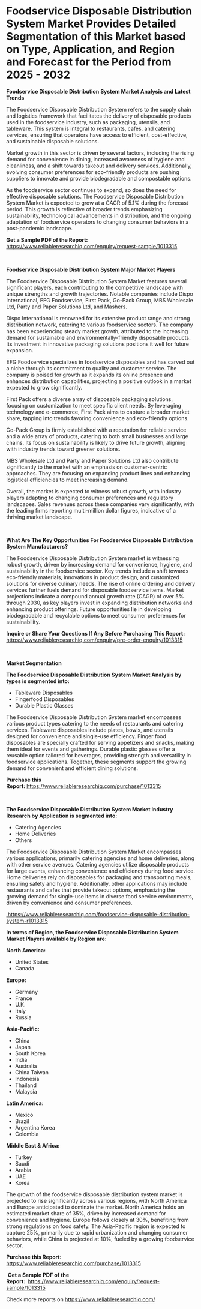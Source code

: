 <p><h1>Foodservice Disposable Distribution System Market Provides Detailed Segmentation of this Market based on Type, Application, and Region and Forecast for the Period from 2025 - 2032</h1></p><p><strong>Foodservice Disposable Distribution System Market Analysis and Latest Trends</strong></p>
<p><p>The Foodservice Disposable Distribution System refers to the supply chain and logistics framework that facilitates the delivery of disposable products used in the foodservice industry, such as packaging, utensils, and tableware. This system is integral to restaurants, cafes, and catering services, ensuring that operators have access to efficient, cost-effective, and sustainable disposable solutions.</p><p>Market growth in this sector is driven by several factors, including the rising demand for convenience in dining, increased awareness of hygiene and cleanliness, and a shift towards takeout and delivery services. Additionally, evolving consumer preferences for eco-friendly products are pushing suppliers to innovate and provide biodegradable and compostable options. </p><p>As the foodservice sector continues to expand, so does the need for effective disposable solutions. The Foodservice Disposable Distribution System Market is expected to grow at a CAGR of 5.1% during the forecast period. This growth is reflective of broader trends emphasizing sustainability, technological advancements in distribution, and the ongoing adaptation of foodservice operators to changing consumer behaviors in a post-pandemic landscape.</p></p>
<p><strong>Get a Sample PDF of the Report:&nbsp;</strong> <a href="https://www.reliableresearchiq.com/enquiry/request-sample/1013315?utm_campaign=2802&utm_medium=2&utm_source=Github&utm_content=ia&utm_term=06032025&utm_id=foodservice-disposable-distribution-system">https://www.reliableresearchiq.com/enquiry/request-sample/1013315</a></p>
<p>&nbsp;</p>
<p><strong>Foodservice Disposable Distribution System Major Market Players</strong></p>
<p><p>The Foodservice Disposable Distribution System Market features several significant players, each contributing to the competitive landscape with unique strengths and growth trajectories. Notable companies include Dispo International, EFG Foodservice, First Pack, Go-Pack Group, MBS Wholesale Ltd, Party and Paper Solutions Ltd, and Mashers.</p><p>Dispo International is renowned for its extensive product range and strong distribution network, catering to various foodservice sectors. The company has been experiencing steady market growth, attributed to the increasing demand for sustainable and environmentally-friendly disposable products. Its investment in innovative packaging solutions positions it well for future expansion.</p><p>EFG Foodservice specializes in foodservice disposables and has carved out a niche through its commitment to quality and customer service. The company is poised for growth as it expands its online presence and enhances distribution capabilities, projecting a positive outlook in a market expected to grow significantly.</p><p>First Pack offers a diverse array of disposable packaging solutions, focusing on customization to meet specific client needs. By leveraging technology and e-commerce, First Pack aims to capture a broader market share, tapping into trends favoring convenience and eco-friendly options.</p><p>Go-Pack Group is firmly established with a reputation for reliable service and a wide array of products, catering to both small businesses and large chains. Its focus on sustainability is likely to drive future growth, aligning with industry trends toward greener solutions.</p><p>MBS Wholesale Ltd and Party and Paper Solutions Ltd also contribute significantly to the market with an emphasis on customer-centric approaches. They are focusing on expanding product lines and enhancing logistical efficiencies to meet increasing demand.</p><p>Overall, the market is expected to witness robust growth, with industry players adapting to changing consumer preferences and regulatory landscapes. Sales revenues across these companies vary significantly, with the leading firms reporting multi-million dollar figures, indicative of a thriving market landscape.</p></p>
<p>&nbsp;</p>
<p><strong>What Are The Key Opportunities For Foodservice Disposable Distribution System Manufacturers?</strong></p>
<p><p>The Foodservice Disposable Distribution System market is witnessing robust growth, driven by increasing demand for convenience, hygiene, and sustainability in the foodservice sector. Key trends include a shift towards eco-friendly materials, innovations in product design, and customized solutions for diverse culinary needs. The rise of online ordering and delivery services further fuels demand for disposable foodservice items. Market projections indicate a compound annual growth rate (CAGR) of over 5% through 2030, as key players invest in expanding distribution networks and enhancing product offerings. Future opportunities lie in developing biodegradable and recyclable options to meet consumer preferences for sustainability.</p></p>
<p><strong>Inquire or Share Your Questions If Any Before Purchasing This Report:</strong> <a href="https://www.reliableresearchiq.com/enquiry/pre-order-enquiry/1013315?utm_campaign=2802&utm_medium=2&utm_source=Github&utm_content=ia&utm_term=06032025&utm_id=foodservice-disposable-distribution-system">https://www.reliableresearchiq.com/enquiry/pre-order-enquiry/1013315</a></p>
<p>&nbsp;</p>
<p><strong>Market Segmentation</strong></p>
<p><strong>The Foodservice Disposable Distribution System Market Analysis by types is segmented into:</strong></p>
<p><ul><li>Tableware Disposables</li><li>Fingerfood Disposables</li><li>Durable Plastic Glasses</li></ul></p>
<p><p>The Foodservice Disposable Distribution System market encompasses various product types catering to the needs of restaurants and catering services. Tableware disposables include plates, bowls, and utensils designed for convenience and single-use efficiency. Finger food disposables are specially crafted for serving appetizers and snacks, making them ideal for events and gatherings. Durable plastic glasses offer a reusable option tailored for beverages, providing strength and versatility in foodservice applications. Together, these segments support the growing demand for convenient and efficient dining solutions.</p></p>
<p><strong>Purchase this Report:&nbsp;</strong><a href="https://www.reliableresearchiq.com/purchase/1013315?utm_campaign=2802&utm_medium=2&utm_source=Github&utm_content=ia&utm_term=06032025&utm_id=foodservice-disposable-distribution-system">https://www.reliableresearchiq.com/purchase/1013315</a></p>
<p>&nbsp;</p>
<p><strong>The Foodservice Disposable Distribution System Market Industry Research by Application is segmented into:</strong></p>
<p><ul><li>Catering Agencies</li><li>Home Deliveries</li><li>Others</li></ul></p>
<p><p>The Foodservice Disposable Distribution System Market encompasses various applications, primarily catering agencies and home deliveries, along with other service avenues. Catering agencies utilize disposable products for large events, enhancing convenience and efficiency during food service. Home deliveries rely on disposables for packaging and transporting meals, ensuring safety and hygiene. Additionally, other applications may include restaurants and cafes that provide takeout options, emphasizing the growing demand for single-use items in diverse food service environments, driven by convenience and consumer preferences.</p></p>
<p><a href="https://www.reliableresearchiq.com/foodservice-disposable-distribution-system-r1013315?utm_campaign=2802&utm_medium=2&utm_source=Github&utm_content=ia&utm_term=06032025&utm_id=foodservice-disposable-distribution-system">&nbsp;https://www.reliableresearchiq.com/foodservice-disposable-distribution-system-r1013315</a></p>
<p><strong>In terms of Region, the Foodservice Disposable Distribution System Market Players available by Region are:</strong></p>
<p>
    <p> <strong> North America: </strong>
        <ul>
            <li>United States</li>
            <li>Canada</li>
        </ul>
        </p> 
    <p> <strong> Europe: </strong>
        <ul>
            <li>Germany</li>
            <li>France</li>
            <li>U.K.</li>
            <li>Italy</li>
            <li>Russia</li>
        </ul>
        </p> 
    <p> <strong> Asia-Pacific: </strong>
        <ul>
            <li>China</li>
            <li>Japan</li>
            <li>South Korea</li>
            <li>India</li>
            <li>Australia</li>
            <li>China Taiwan</li>
            <li>Indonesia</li>
            <li>Thailand</li>
            <li>Malaysia</li>
        </ul>
        </p> 
    <p> <strong> Latin America: </strong>
        <ul>
            <li>Mexico</li>
            <li>Brazil</li>
            <li>Argentina Korea</li>
            <li>Colombia</li>
        </ul>
        </p> 
    <p> <strong> Middle East & Africa: </strong>
        <ul>
            <li>Turkey</li>
            <li>Saudi</li>
            <li>Arabia</li>
            <li>UAE</li>
            <li>Korea</li>
        </ul>
    </p>
    </p>
<p><p>The growth of the foodservice disposable distribution system market is projected to rise significantly across various regions, with North America and Europe anticipated to dominate the market. North America holds an estimated market share of 35%, driven by increased demand for convenience and hygiene. Europe follows closely at 30%, benefiting from strong regulations on food safety. The Asia-Pacific region is expected to capture 25%, primarily due to rapid urbanization and changing consumer behaviors, while China is projected at 10%, fueled by a growing foodservice sector.</p></p>
<p><strong>Purchase this Report: </strong><a href="https://www.reliableresearchiq.com/purchase/1013315?utm_campaign=2802&utm_medium=2&utm_source=Github&utm_content=ia&utm_term=06032025&utm_id=foodservice-disposable-distribution-system">https://www.reliableresearchiq.com/purchase/1013315</a></p>
<p>&nbsp;<strong>Get a Sample PDF of the Report:&nbsp;&nbsp;</strong><a href="https://www.reliableresearchiq.com/enquiry/request-sample/1013315?utm_campaign=2802&utm_medium=2&utm_source=Github&utm_content=ia&utm_term=06032025&utm_id=foodservice-disposable-distribution-system">https://www.reliableresearchiq.com/enquiry/request-sample/1013315</a></p>
<p><strong></strong></p>
<p>Check more reports on <a href="https://www.reliableresearchiq.com/?utm_campaign=2802&utm_medium=2&utm_source=Github&utm_content=ia&utm_term=06032025&utm_id=foodservice-disposable-distribution-system">https://www.reliableresearchiq.com/</a></p>